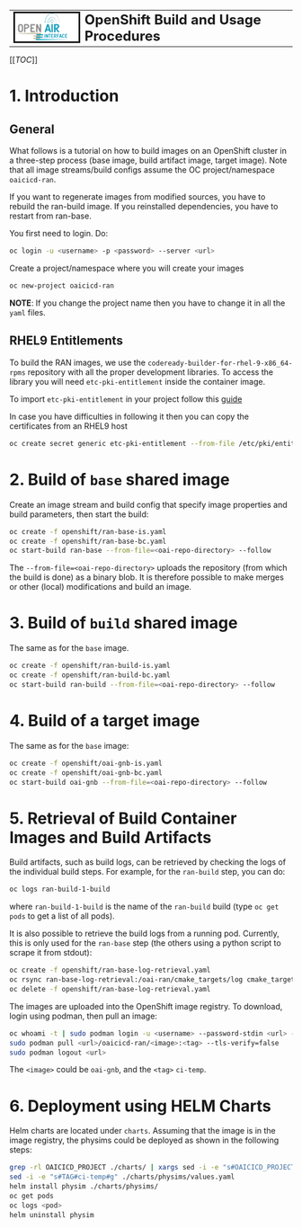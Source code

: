 <table style="border-collapse: collapse; border: none;">
  <tr style="border-collapse: collapse; border: none;">
    <td style="border-collapse: collapse; border: none;">
      <a href="http://www.openairinterface.org/">
         <img src="../doc/images/oai_final_logo.png" alt="" border=3 height=50 width=150>
         </img>
      </a>
    </td>
    <td style="border-collapse: collapse; border: none; vertical-align: center;">
      <b><font size = "5">OpenShift Build and Usage Procedures</font></b>
    </td>
  </tr>
</table>

[[_TOC_]]

# 1. Introduction

## General

What follows is a tutorial on how to build images on an OpenShift cluster in a three-step process
(base image, build artifact image, target image). Note that all image
streams/build configs assume the OC project/namespace `oaicicd-ran`.

If you want to regenerate images from modified sources, you have to rebuild
the ran-build image. If you reinstalled dependencies, you have to restart from
ran-base.

You first need to login. Do:

```bash
oc login -u <username> -p <password> --server <url>
```

Create a project/namespace where you will create your images

```bash
oc new-project oaicicd-ran
```

**NOTE**: If you change the project name then you have to change it in all the `yaml` files.

## RHEL9 Entitlements

To build the RAN images, we use the `codeready-builder-for-rhel-9-x86_64-rpms`
repository with all the proper development libraries. To access the library you
will need `etc-pki-entitlement` inside the container image.

To import `etc-pki-entitlement` in your project follow this
[guide](https://docs.openshift.com/container-platform/4.14/cicd/builds/running-entitled-builds.html#builds-source-secrets-entitlements_running-entitled-builds)

In case you have difficulties in following it then you can copy the
certificates from an RHEL9 host

```bash
oc create secret generic etc-pki-entitlement --from-file /etc/pki/entitlement/{NUMBER_ON_YOUR_COMPUTER}.pem --from-file /etc/pki/entitlement/{NUMBER_ON_YOUR_COMPUTER}-key.pem
```

# 2. Build of `base` shared image

Create an image stream and build config that specify image properties and build parameters, then start the build:

```bash
oc create -f openshift/ran-base-is.yaml
oc create -f openshift/ran-base-bc.yaml
oc start-build ran-base --from-file=<oai-repo-directory> --follow
```

The `--from-file=<oai-repo-directory>` uploads the repository (from which the
build is done) as a binary blob. It is therefore possible to make merges or
other (local) modifications and build an image.

# 3. Build of `build` shared image

The same as for the `base` image.

```bash
oc create -f openshift/ran-build-is.yaml
oc create -f openshift/ran-build-bc.yaml
oc start-build ran-build --from-file=<oai-repo-directory> --follow
```

# 4. Build of a target image

The same as for the `base` image:

```bash
oc create -f openshift/oai-gnb-is.yaml
oc create -f openshift/oai-gnb-bc.yaml
oc start-build oai-gnb --from-file=<oai-repo-directory> --follow
```

# 5. Retrieval of Build Container Images and Build Artifacts

Build artifacts, such as build logs, can be retrieved by checking the logs of
the individual build steps. For example, for the `ran-build` step, you can do:
```bash
oc logs ran-build-1-build
```
where `ran-build-1-build` is the name of the `ran-build` build (type `oc get
pods` to get a list of all pods).

It is also possible to retrieve the build logs from a running pod. Currently,
this is only used for the `ran-base` step (the others using a python script to
scrape it from stdout):
```bash
oc create -f openshift/ran-base-log-retrieval.yaml
oc rsync ran-base-log-retrieval:/oai-ran/cmake_targets/log cmake_targets/log/ran-base
oc delete -f openshift/ran-base-log-retrieval.yaml
```

The images are uploaded into the OpenShift image registry. To download, login
using podman, then pull an image:
```bash
oc whoami -t | sudo podman login -u <username> --password-stdin <url> --tls-verify=false
sudo podman pull <url>/oaicicd-ran/<image>:<tag> --tls-verify=false
sudo podman logout <url>
```
The `<image>` could be `oai-gnb`, and the `<tag>` `ci-temp`.

# 6. Deployment using HELM Charts

Helm charts are located under `charts`. Assuming that the image is in the image
registry, the physims could be deployed as shown in the following steps:

```bash
grep -rl OAICICD_PROJECT ./charts/ | xargs sed -i -e "s#OAICICD_PROJECT#oaicicd-ran#" # select the correct project
sed -i -e "s#TAG#ci-temp#g" ./charts/physims/values.yaml                              # select the correct tag
helm install physim ./charts/physims/                                                 # deploy
oc get pods                                                                           # get the list of deployed containers
oc logs <pod>                                                                         # inspect the logs of a pod
helm uninstall physim                                                                 # undeploy
```
